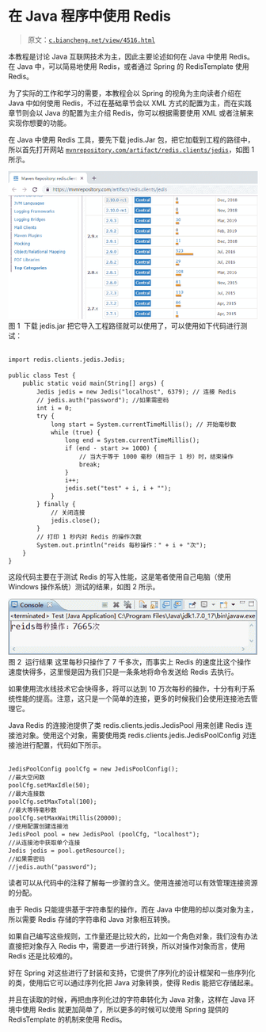 # 在 Java 程序中使用 Redis

> 原文：[`c.biancheng.net/view/4516.html`](http://c.biancheng.net/view/4516.html)

本教程是讨论 Java 互联网技术为主，因此主要论述如何在 Java 中使用 Redis。在 Java 中，可以简易地使用 Redis，或者通过 Spring 的 RedisTemplate 使用 Redis。

为了实际的工作和学习的需要，本教程会以 Spring 的视角为主向读者介绍在 Java 中如何使用 Redis，不过在基础章节会以 XML 方式的配置为主，而在实践章节则会以 Java 的配置为主介绍 Redis，你可以根据需要使用 XML 或者注解来实现你想要的功能。

在 Java 中使用 Redis 工具，要先下载 jedis.Jar 包，把它加载到工程的路径中，所以首先打开网站 [`mvnrepository.com/artifact/redis.clients/jedis`](http://mvnrepository.com/artifact/redis.clients/jedis)，如图 1 所示。

![](img/184b46adbf1e7c1b2cc6bfc367a1da0b.png)
图 1  下载 jedis.jar 把它导入工程路径就可以使用了，可以使用如下代码进行测试：

```

import redis.clients.jedis.Jedis;

public class Test {
    public static void main(String[] args) {
        Jedis jedis = new Jedis("localhost", 6379); // 连接 Redis
        // jedis.auth("password"); //如果需密码
        int i = 0;
        try {
            long start = System.currentTimeMillis(); // 开始毫秒数
            while (true) {
                long end = System.currentTimeMillis();
                if (end - start >= 1000) {
                    // 当大于等于 1000 毫秒（相当于 1 秒）时，结束操作
                    break;
                }
                i++;
                jedis.set("test" + i, i + "");
            }
        } finally {
            // 关闭连接
            jedis.close();
        }
        // 打印 1 秒内对 Redis 的操作次数
        System.out.println("reids 每秒操作：" + i + "次");
    }
}
```

这段代码主要在于测试 Redis 的写入性能，这是笔者使用自己电脑（使用 Windows 操作系统）测试的结果，如图 2 所示。

![运行结果](img/79f7ad06ab089f2e4963ee642546e5fa.png)
图 2  运行结果
这里每秒只操作了 7 千多次，而事实上 Redis 的速度比这个操作速度快得多，这里慢是因为我们只是一条条地将命令发送给 Redis 去执行。

如果使用流水线技术它会快得多，将可以达到 10 万次每秒的操作，十分有利于系统性能的提高。注意，这只是一个简单的连接，更多的时候我们会使用连接池去管理它。

Java Redis 的连接池提供了类 redis.clients.jedis.JedisPool 用来创建 Redis 连接池对象。使用这个对象，需要使用类 redis.clients.jedis.JedisPoolConfig 对连接池进行配置，代码如下所示。

```

JedisPoolConfig poolCfg = new JedisPoolConfig();
//最大空闲数
poolCfg.setMaxIdle(50);
//最大连接数
poolCfg.setMaxTotal(100);
//最大等待毫秒数
poolCfg.setMaxWaitMillis(20000);
//使用配置创建连接池
JedisPool pool = new JedisPool (poolCfg, "localhost");
//从连接池中获取单个连接
Jedis jedis = pool.getResource();
//如果需密码
//jedis.auth("password");
```

读者可以从代码中的注释了解每一步骤的含义。使用连接池可以有效管理连接资源的分配。

由于 Redis 只能提供基于字符串型的操作，而在 Java 中使用的却以类对象为主，所以需要 Redis 存储的字符串和 Java 对象相互转换。

如果自己编写这些规则，工作量还是比较大的，比如一个角色对象，我们没有办法直接把对象存入 Redis 中，需要进一步进行转换，所以对操作对象而言，使用 Redis 还是比较难的。

好在 Spring 对这些进行了封装和支持，它提供了序列化的设计框架和一些序列化的类，使用后它可以通过序列化把 Java 对象转换，使得 Redis 能把它存储起来。

并且在读取的时候，再把由序列化过的字符串转化为 Java 对象，这样在 Java 环境中使用 Redis 就更加简单了，所以更多的时候可以使用 Spring 提供的 RedisTemplate 的机制来使用 Redis。